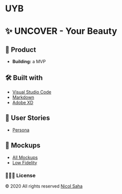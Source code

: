 # UYB

# ✨ UNCOVER - Your Beauty

## 📓 Product

- **Building:** a MVP

## 🛠 Built with

- [Visual Studio Code](https://code.visualstudio.com/)
- [Markdown](https://www.markdownguide.org/)
- [Adobe XD](https://www.adobe.com/products/xd.html)

## 💭 User Stories

- [Persona](https://github.com/NicolSaha/UYB/tree/main/persona/Persona.png)

## 💭 Mockups

- [All Mockups](https://github.com/NicolSaha/UYB/tree/main/mockups)
- [Low Fidelity](https://github.com/NicolSaha/UYB/blob/main/mockups/LoFi-Web%2BMob.pdf)

### 👩🏻‍💻 License

© 2020 All rights reserved [Nicol Saha](https://github.com/NicolSaha)
